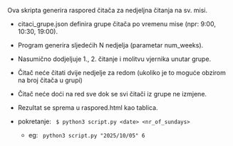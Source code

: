 Ova skripta generira raspored čitača za nedjeljna čitanja na sv. misi.

* citaci_grupe.json definira grupe čitača po vremenu mise (npr: 9:00, 10:30, 19:00).
* Program generira sljedećih N nedjelja (parametar num_weeks).
* Nasumično dodjeljuje 1., 2. čitanje i molitvu vjernika unutar grupe.
* Čitač neće čitati dvije nedjelje za redom (ukoliko je to moguće obzirom na broj čitača u grupi) 
* Čitač neće doći na red sve dok se svi čitači iz grupe ne izmjene. 
* Rezultat se sprema u raspored.html kao tablica.

* pokretanje:
`` 
$ python3 script.py <date> <nr_of_sundays>
`` 
   * eg:
`` 
python3 script.py "2025/10/05" 6
`` 


